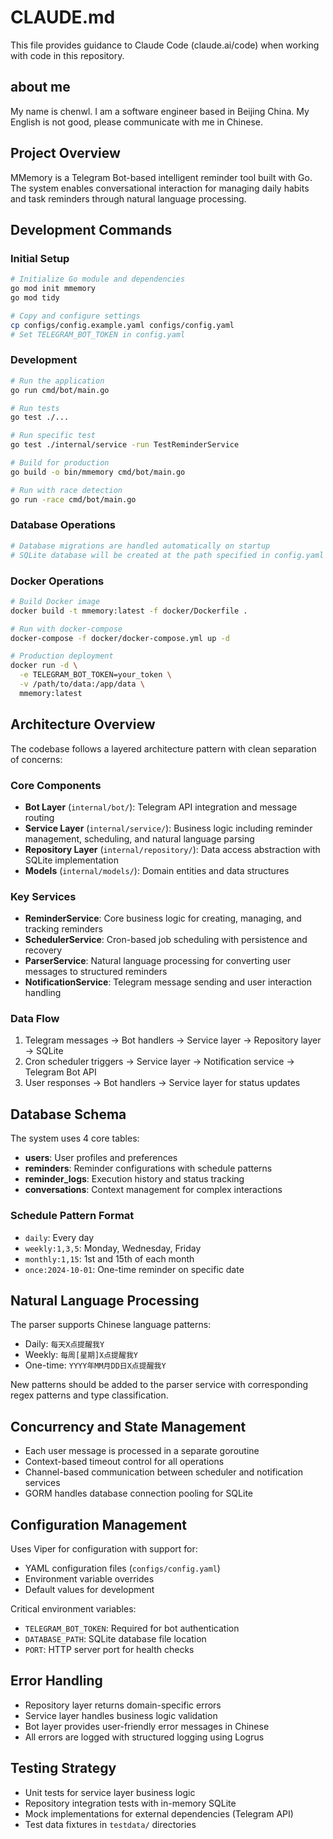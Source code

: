 # CLAUDE.md

This file provides guidance to Claude Code (claude.ai/code) when working with code in this repository.

## about me
My name is chenwl. I am a software engineer based in Beijing  China. My English is not good, please communicate with me in Chinese.

## Project Overview

MMemory is a Telegram Bot-based intelligent reminder tool built with Go. The system enables conversational interaction for managing daily habits and task reminders through natural language processing.

## Development Commands

### Initial Setup
```bash
# Initialize Go module and dependencies
go mod init mmemory
go mod tidy

# Copy and configure settings
cp configs/config.example.yaml configs/config.yaml
# Set TELEGRAM_BOT_TOKEN in config.yaml
```

### Development
```bash
# Run the application
go run cmd/bot/main.go

# Run tests
go test ./...

# Run specific test
go test ./internal/service -run TestReminderService

# Build for production
go build -o bin/mmemory cmd/bot/main.go

# Run with race detection
go run -race cmd/bot/main.go
```

### Database Operations
```bash
# Database migrations are handled automatically on startup
# SQLite database will be created at the path specified in config.yaml
```

### Docker Operations
```bash
# Build Docker image
docker build -t mmemory:latest -f docker/Dockerfile .

# Run with docker-compose
docker-compose -f docker/docker-compose.yml up -d

# Production deployment
docker run -d \
  -e TELEGRAM_BOT_TOKEN=your_token \
  -v /path/to/data:/app/data \
  mmemory:latest
```

## Architecture Overview

The codebase follows a layered architecture pattern with clean separation of concerns:

### Core Components
- **Bot Layer** (`internal/bot/`): Telegram API integration and message routing
- **Service Layer** (`internal/service/`): Business logic including reminder management, scheduling, and natural language parsing
- **Repository Layer** (`internal/repository/`): Data access abstraction with SQLite implementation
- **Models** (`internal/models/`): Domain entities and data structures

### Key Services
- **ReminderService**: Core business logic for creating, managing, and tracking reminders
- **SchedulerService**: Cron-based job scheduling with persistence and recovery
- **ParserService**: Natural language processing for converting user messages to structured reminders
- **NotificationService**: Telegram message sending and user interaction handling

### Data Flow
1. Telegram messages → Bot handlers → Service layer → Repository layer → SQLite
2. Cron scheduler triggers → Service layer → Notification service → Telegram Bot API
3. User responses → Bot handlers → Service layer for status updates

## Database Schema

The system uses 4 core tables:
- **users**: User profiles and preferences
- **reminders**: Reminder configurations with schedule patterns
- **reminder_logs**: Execution history and status tracking  
- **conversations**: Context management for complex interactions

### Schedule Pattern Format
- `daily`: Every day
- `weekly:1,3,5`: Monday, Wednesday, Friday
- `monthly:1,15`: 1st and 15th of each month
- `once:2024-10-01`: One-time reminder on specific date

## Natural Language Processing

The parser supports Chinese language patterns:
- Daily: `每天X点提醒我Y`
- Weekly: `每周[星期]X点提醒我Y`  
- One-time: `YYYY年MM月DD日X点提醒我Y`

New patterns should be added to the parser service with corresponding regex patterns and type classification.

## Concurrency and State Management

- Each user message is processed in a separate goroutine
- Context-based timeout control for all operations
- Channel-based communication between scheduler and notification services
- GORM handles database connection pooling for SQLite

## Configuration Management

Uses Viper for configuration with support for:
- YAML configuration files (`configs/config.yaml`)
- Environment variable overrides
- Default values for development

Critical environment variables:
- `TELEGRAM_BOT_TOKEN`: Required for bot authentication
- `DATABASE_PATH`: SQLite database file location
- `PORT`: HTTP server port for health checks

## Error Handling

- Repository layer returns domain-specific errors
- Service layer handles business logic validation
- Bot layer provides user-friendly error messages in Chinese
- All errors are logged with structured logging using Logrus

## Testing Strategy

- Unit tests for service layer business logic
- Repository integration tests with in-memory SQLite
- Mock implementations for external dependencies (Telegram API)
- Test data fixtures in `testdata/` directories